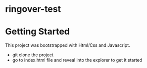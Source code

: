 # ringover-test

# Getting Started

This project was bootstrapped with Html/Css and Javascript.

- git clone the project
- go to index.html file and reveal into the explorer to get it started
